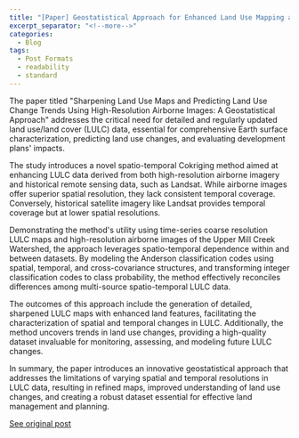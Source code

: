 ```yaml
---
title: "[Paper] Geostatistical Approach for Enhanced Land Use Mapping and Prediction"
excerpt_separator: "<!--more-->"
categories:
  - Blog
tags:
  - Post Formats
  - readability
  - standard
---
```

The paper titled "Sharpening Land Use Maps and Predicting Land Use Change Trends Using High-Resolution Airborne Images: A Geostatistical Approach" addresses the critical need for detailed and regularly updated land use/land cover (LULC) data, essential for comprehensive Earth surface characterization, predicting land use changes, and evaluating development plans' impacts.

The study introduces a novel spatio-temporal Cokriging method aimed at enhancing LULC data derived from both high-resolution airborne imagery and historical remote sensing data, such as Landsat. While airborne images offer superior spatial resolution, they lack consistent temporal coverage. Conversely, historical satellite imagery like Landsat provides temporal coverage but at lower spatial resolutions.

Demonstrating the method's utility using time-series coarse resolution LULC maps and high-resolution airborne images of the Upper Mill Creek Watershed, the approach leverages spatio-temporal dependence within and between datasets. By modeling the Anderson classification codes using spatial, temporal, and cross-covariance structures, and transforming integer classification codes to class probability, the method effectively reconciles differences among multi-source spatio-temporal LULC data.

The outcomes of this approach include the generation of detailed, sharpened LULC maps with enhanced land features, facilitating the characterization of spatial and temporal changes in LULC. Additionally, the method uncovers trends in land use changes, providing a high-quality dataset invaluable for monitoring, assessing, and modeling future LULC changes.

In summary, the paper introduces an innovative geostatistical approach that addresses the limitations of varying spatial and temporal resolutions in LULC data, resulting in refined maps, improved understanding of land use changes, and creating a robust dataset essential for effective land management and planning.

[See original post](https://www.sciencedirect.com/science/article/abs/pii/S0303243419300698?via%3Dihub)
